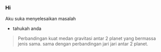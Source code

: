 ### Hi

<!--
**Fullerena/Fullerena** is a ✨ _special_ ✨ repository because its `README.md` (this file) appears on your GitHub profile.

Here are some ideas to get you started:

- 🔭 I’m currently working on ...
- 🌱 I’m currently learning ...
- 👯 I’m looking to collaborate on ...
- 🤔 I’m looking for help with ...
- 💬 Ask me about ...
- 📫 How to reach me: ...
- 😄 Pronouns: ...
- ⚡ Fun fact: ...
-->
Aku suka menyelesaikan masalah
- tahukah anda

>Perbandingan kuat medan gravitasi antar 2 planet yang bermassa jenis sama. sama dengan 
perbandingan jari jari antar 2 planet.
